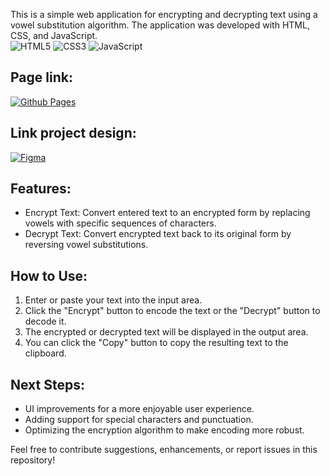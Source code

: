 This is a simple web application for encrypting and decrypting text using a vowel substitution algorithm. The application was developed with HTML, CSS, and JavaScript.  
![HTML5](https://img.shields.io/badge/html5-%23E34F26.svg?style=for-the-badge&logo=html5&logoColor=white)
![CSS3](https://img.shields.io/badge/css3-%231572B6.svg?style=for-the-badge&logo=css3&logoColor=white)
![JavaScript](https://img.shields.io/badge/javascript-%23323330.svg?style=for-the-badge&logo=javascript&logoColor=%23F7DF1E)

## Page link:
[![Github Pages](https://img.shields.io/badge/github%20pages-121013?style=for-the-badge&logo=github&logoColor=white)](https://ivo-jose.github.io/text-decoder/)

## Link project design:
[![Figma](https://img.shields.io/badge/figma-%23F24E1E.svg?style=for-the-badge&logo=figma&logoColor=white)](https://www.figma.com/file/tvFEYhVfZTjdJ5P24RGV21/Alura-Challenge---Desafio-1---L%C3%B3gica?type=design&node-id=16-802&mode=design&t=1UjMsLs1G5YUH0Ql-0)

## Features:

- Encrypt Text: Convert entered text to an encrypted form by replacing vowels with specific sequences of characters.
- Decrypt Text: Convert encrypted text back to its original form by reversing vowel substitutions.

## How to Use:

1. Enter or paste your text into the input area.
2. Click the "Encrypt" button to encode the text or the "Decrypt" button to decode it.
3. The encrypted or decrypted text will be displayed in the output area.
4. You can click the "Copy" button to copy the resulting text to the clipboard.

## Next Steps:

- UI improvements for a more enjoyable user experience.
- Adding support for special characters and punctuation.
- Optimizing the encryption algorithm to make encoding more robust.

Feel free to contribute suggestions, enhancements, or report issues in this repository!
